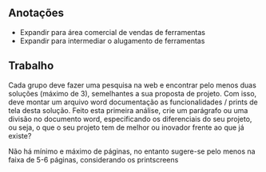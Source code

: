 ## Anotações
* Expandir para área comercial de vendas de ferramentas
* Expandir para intermediar o alugamento de ferramentas

## Trabalho

Cada grupo deve fazer uma pesquisa na web e encontrar pelo menos duas soluções (máximo de 3), semelhantes a sua proposta de projeto. Com isso, deve montar um arquivo word documentação as funcionalidades / prints de tela desta solução. Feito esta primeira análise, crie um parágrafo ou uma divisão no documento word, especificando os diferenciais do seu projeto, ou seja, o que o seu projeto tem de melhor ou inovador frente ao que já existe?

Não há mínimo e máximo de páginas, no entanto sugere-se pelo menos na faixa de 5-6 páginas, considerando os printscreens